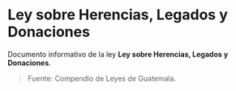 # Ley sobre Herencias, Legados y Donaciones

Documento informativo de la ley **Ley sobre Herencias, Legados y Donaciones**.

> Fuente: Compendio de Leyes de Guatemala.